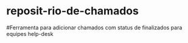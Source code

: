 # reposit-rio-de-chamados
#Ferramenta para adicionar chamados com status de finalizados para equipes help-desk
